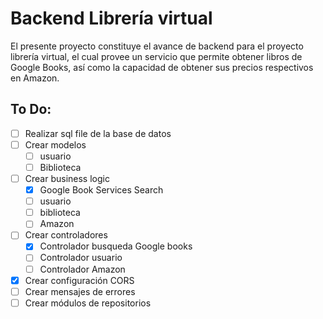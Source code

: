 # Backend Librería virtual
El presente proyecto constituye el avance de backend para el proyecto librería virtual, el cual provee un servicio que permite obtener libros de Google Books, así como la capacidad de obtener sus precios respectivos en Amazon.
## To Do:
- [ ] Realizar sql file de la base de datos
- [ ] Crear modelos
    - [ ] usuario
    - [ ] Biblioteca
- [ ] Crear business logic
    - [x] Google Book Services Search
    - [ ] usuario
    - [ ] biblioteca
    - [ ] Amazon
- [ ] Crear controladores
    - [x] Controlador busqueda Google books
    - [ ] Controlador usuario
    - [ ] Controlador Amazon
- [x] Crear configuración CORS
- [ ] Crear mensajes de errores
- [ ] Crear módulos de repositorios
